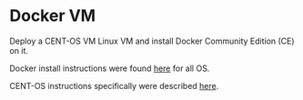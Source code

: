 #	Docker VM

Deploy a CENT-OS VM Linux VM and install Docker Community Edition (CE) on it.

Docker install instructions were found [here](https://www.docker.com/community-edition) for all OS.

CENT-OS instructions specifically were described [here](https://docs.docker.com/install/linux/docker-ce/centos/).